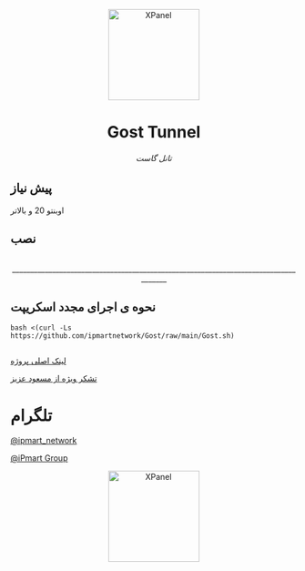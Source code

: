 <p align="center">
<picture>
<img width="160" height="160"  alt="XPanel" src="https://github.com/iPmartNetwork/iPmart-SSH/blob/main/images/logo.png">
</picture>
  </p> 
<p align="center">
<h1 align="center"/>Gost Tunnel</h1>
<h6 align="center"> تانل گاست  <h6>
</p>



## پیش نیاز

اوبنتو 20 و بالاتر







## نصب 




```

```








<p align="center">_____________________________________________________________________________________




 ## نحوه ی اجرای مجدد اسکریپت


```
bash <(curl -Ls https://github.com/ipmartnetwork/Gost/raw/main/Gost.sh)


```




[لینک اصلی پروژه](https://github.com/go-gost/gost/)

[تشکر ویژه از مسعود عزیز](https://github.com/masoudgb)






# تلگرام

[@ipmart_network](https://t.me/ipmart_network)

[@iPmart Group](https://t.me/ipmartnetwork_gp)








<p align="center">
<picture>
<img width="160" height="160"  alt="XPanel" src="https://github.com/iPmartNetwork/iPmart-SSH/blob/main/images/logo.png">
</picture>
  </p> 





